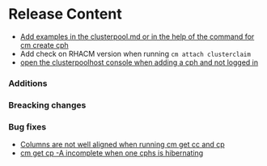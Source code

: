 [comment]: # ( Copyright Contributors to the Open Cluster Management project )
# Release Content

- [Add examples in the clusterpool.md or in the help of the command for cm create cph](https://github.com/open-cluster-management/cm-cli/issues/59)
- Add check on RHACM version when running `cm attach clusterclaim`
- [open the clusterpoolhost console when adding a cph and not logged in](https://github.com/open-cluster-management/cm-cli/issues/55)

### Additions

### Breacking changes
### Bug fixes
- [Columns are not well aligned when running cm get cc and cp](https://github.com/open-cluster-management/cm-cli/issues/58)
- [cm get cp -A incomplete when one cphs is hibernating](https://github.com/open-cluster-management/cm-cli/issues/57)
